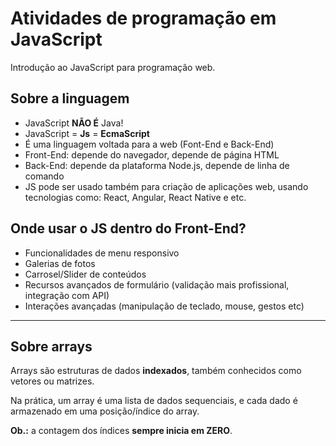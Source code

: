 # Atividades de programação em JavaScript

Introdução ao JavaScript para programação web.

## Sobre a linguagem

- JavaScript **NÃO É** Java!
- JavaScript = **Js** = **EcmaScript**
- É uma linguagem voltada para a web (Font-End e Back-End)
- Front-End: depende do navegador, depende de página HTML
- Back-End: depende da plataforma Node.js, depende de linha de comando
- JS pode ser usado também para criação de aplicações web, usando tecnologias como: React, Angular, React Native e etc.

## Onde usar o JS dentro do Front-End?

- Funcionalidades de menu responsivo
- Galerias de fotos
- Carrosel/Slider de conteúdos
- Recursos avançados de formulário (validação mais profissional, integração com API)
- Interações avançadas (manipulação de teclado, mouse, gestos etc)


---

## Sobre arrays

Arrays são estruturas de dados **indexados**, também conhecidos como vetores ou matrizes.

Na prática, um array é uma lista de dados sequenciais, e cada dado é armazenado em uma posição/índice do array.

**Ob.:** a contagem dos índices **sempre inicia em ZERO**.